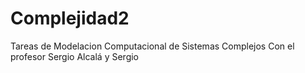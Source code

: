 # Complejidad2
Tareas de Modelacion Computacional de Sistemas Complejos
Con el profesor Sergio Alcalá y Sergio 
